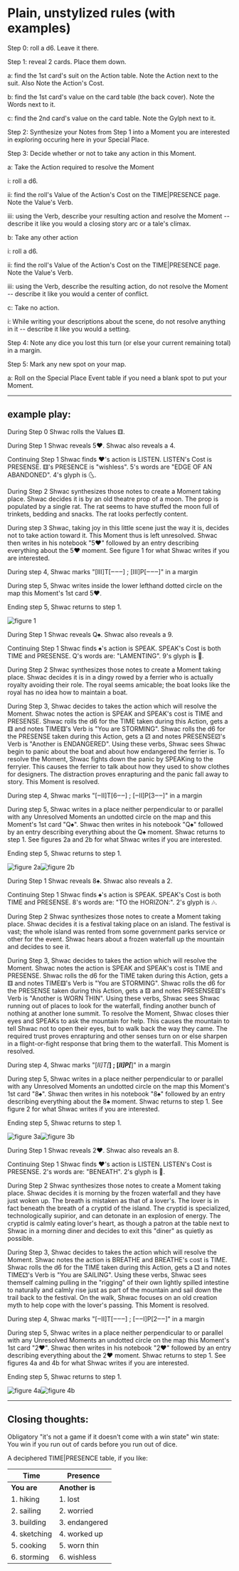 # Plain, unstylized rules (with examples)

Step 0: roll a d6. Leave it there.

Step 1: reveal 2 cards. Place them down.

a: find the 1st card's suit on the Action table. Note the Action next to the suit. Also Note the Action's Cost.

b: find the 1st card's value on the card table (the back cover). Note the Words next to it.

c: find the 2nd card's value on the card table. Note the Gylph next to it.

Step 2: Synthesize your Notes from Step 1 into a Moment you are interested in exploring occuring here in your Special Place.

Step 3: Decide whether or not to take any action in this Moment.

a: Take the Action required to resolve the Moment

   i: roll a d6.

   ii: find the roll's Value of the Action's Cost on the TIME|PRESENCE page. Note the Value's Verb.

   iii: using the Verb, describe your resulting action and resolve the Moment -- describe it like you would a closing story arc or a tale's climax.

b: Take any other action

   i: roll a d6.

   ii: find the roll's Value of the Action's Cost on the TIME|PRESENCE page. Note the Value's Verb.

   iii: using the Verb, describe the resulting action, do not resolve the Moment -- describe it like you would a center of conflict.

c: Take no action.

   i: While writing your descriptions about the scene, do not resolve anything in it -- describe it like you would a setting.

Step 4: Note any dice you lost this turn (or else your current remaining total) in a margin.

Step 5: Mark any new spot on your map.

 a: Roll on the Special Place Event table if you need a blank spot to put your Moment. 


---

## example play:


During Step 0 Shwac rolls the Values ⚅.

During Step 1 Shwac reveals 5♥. Shwac also reveals a 4.

Continuing Step 1 Shwac finds ♥'s action is LISTEN. LISTEN's Cost is PRESENSE. ⚅'s PRESENCE is "wishless". 5's words are "EDGE OF AN ABANDONED". 4's glyph is 🌜.

During Step 2 Shwac synthesizes those notes to create a Moment taking place. Shwac decides it is by an old theatre prop of a moon. The prop is populated by a single rat. The rat seems to have stuffed the moon full of trinkets, bedding and snacks. The rat looks perfectly content.

During step 3 Shwac, taking joy in this little scene just the way it is, decides not to take action toward it. This Moment thus is left unresolved. Shwac then writes in his notebook "5♥" followed by an entry describing everything about the 5♥ moment. See figure 1 for what Shwac writes if you are interested.

During step 4, Shwac marks "[III]T[‒‒‒] ; [III]P[‒‒‒]" in a margin

During step 5, Shwac writes inside the lower lefthand dotted circle on the map this Moment's 1st card 5♥.

Ending step 5, Shwac returns to step 1.

![figure 1](https://66.media.tumblr.com/64298ce2805df279636a4defc2a9a677/a03d4ea84ae6ee69-8b/s540x810/199d4a5dab976428f33eebef736d5ea606340b94.jpg)

During Step 1 Shwac reveals Q♠. Shwac also reveals a 9.

Continuing Step 1 Shwac finds ♠'s action is SPEAK. SPEAK's Cost is both TIME and PRESENSE. Q's words are: "LAMENTING". 9's glyph is 👑.

During Step 2 Shwac synthesizes those notes to create a Moment taking place. Shwac decides it is in a dingy rowed by a ferrier who is actually royalty avoiding their role. The royal seems amicable; the boat looks like the royal has no idea how to maintain a boat.

During Step 3, Shwac decides to takes the action which will resolve the Moment. Shwac notes the action is SPEAK and SPEAK's cost is TIME and PRESENSE. Shwac rolls the d6 for the TIME taken during this Action, gets a ⚅ and notes TIME⚅'s Verb is "You are STORMING". Shwac rolls the d6 for the PRESENSE taken during this Action, gets a ⚂ and notes PRESENSE⚂'s Verb is "Another is ENDANGERED". Using these verbs, Shwac sees Shwac begin to panic about the boat and about how endangered the ferrier is. To resolve the Moment, Shwac fights down the panic by SPEAKing to the ferryier. This causes the ferrier to talk about how they used to show clothes for designers. The distraction proves enrapturing and the panic fall away to story. This Moment is resolved.

During step 4, Shwac marks "[‒II]T[6‒‒] ; [‒II]P[3‒‒]" in a margin

During step 5, Shwac writes in a place neither perpendicular to or parallel with any Unresolved Moments an undotted circle on the map and this Moment's 1st card "Q♠". Shwac then writes in his notebook "Q♠" followed by an entry describing everything about the Q♠ moment. Shwac returns to step 1. See figures 2a and 2b for what Shwac writes if you are interested.

Ending step 5, Shwac returns to step 1.

![figure 2a](https://66.media.tumblr.com/43345d10442e2b253e17920bcf5c791d/a03d4ea84ae6ee69-16/s540x810/ce7af7c317a4da40155ff918680200b75b3f8e58.jpg)![figure 2b](https://66.media.tumblr.com/861af563be0bba54ede4fb47d9ec7b02/a03d4ea84ae6ee69-7f/s540x810/78479583f0ed7dd8e6a4d05a2f021650324192f4.jpg)

During Step 1 Shwac reveals 8♠. Shwac also reveals a 2. 

Continuing Step 1 Shwac finds ♠'s action is SPEAK. SPEAK's Cost is both TIME and PRESENSE. 8's words are: "TO the HORIZON:". 2's glyph is 🎶. 

During Step 2 Shwac synthesizes those notes to create a Moment taking place. Shwac decides it is a festival taking place on an island. The festival is vast; the whole island was rented from some government parks service or other for the event. Shwac hears about a frozen waterfall up the mountain and decides to see it. 

During Step 3, Shwac decides to takes the action which will resolve the Moment. Shwac notes the action is SPEAK and SPEAK's cost is TIME and PRESENSE. Shwac rolls the d6 for the TIME taken during this Action, gets a ⚅ and notes TIME⚅'s Verb is "You are STORMING". Shwac rolls the d6 for the PRESENSE taken during this Action, gets a ⚄ and notes PRESENSE⚄'s Verb is "Another is WORN THIN". Using these verbs, Shwac sees Shwac running out of places to look for the waterfall, finding another bunch of nothing at another lone summit. To resolve the Moment, Shwac closes thier eyes and SPEAKs to ask the mountain for help. This causes the mountain to tell Shwac not to open their eyes, but to walk back the way they came. The required trust proves enrapturing and other senses turn on or else sharpen in a flight-or-fight response that bring them to the waterfall. This Moment is resolved. 

During step 4, Shwac marks "[_II]T[___] ; [_II]P[___]" in a margin 

During step 5, Shwac writes in a place neither perpendicular to or parallel with any Unresolved Moments an undotted circle on the map this Moment's 1st card "8♠". Shwac then writes in his notebook "8♠" followed by an entry describing everything about the 8♠ moment. Shwac returns to step 1. See figure 2 for what Shwac writes if you are interested.

Ending step 5, Shwac returns to step 1.

![figure 3a](https://66.media.tumblr.com/f12c4667ceb4d76f660f4696195c8e70/a03d4ea84ae6ee69-02/s540x810/a88ba8e17b8e71d89443dad324f2ac01c76ac536.jpg)![figure 3b](https://66.media.tumblr.com/8e0b370d1dab44a8bca768137ebd5cac/a03d4ea84ae6ee69-12/s540x810/e37aa1894e80f38b593f1f4b90f8173537fbcce3.jpg)

During Step 1 Shwac reveals 2♥. Shwac also reveals an 8.

Continuing Step 1 Shwac finds ♥'s action is LISTEN. LISTEN's Cost is PRESENSE. 2's words are: "BENEATH". 2's glyph is 🚀.

During Step 2 Shwac synthesizes those notes to create a Moment taking place. Shwac decides it is morning by the frozen waterfall and they have just woken up. The breath is mistaken as that of a lover's. The lover is in fact beneath the breath of a cryptid of the island. The cryptid is specialized, technologically supirior, and can detonate in an explosion of energy. The cryptid is calmly eating lover's heart, as though a patron at the table next to Shwac in a morning diner and decides to exit this "diner" as quietly as possible.

During Step 3, Shwac decides to takes the action which will resolve the Moment. Shwac notes the action is BREATHE and BREATHE's cost is TIME. Shwac rolls the d6 for the TIME taken during this Action, gets a ⚁ and notes TIME⚁'s Verb is "You are SAILING". Using these verbs, Shwac sees themself calming pulling in the "rigging" of their own lightly spilled intestine to naturally and calmly rise just as part of the mountain and sail down the trail back to the festival. On the walk, Shwac focuses on an old creation myth to help cope with the lover's passing. This Moment is resolved.

During step 4, Shwac marks "[‒II]T[‒‒‒] ; [‒‒I]P[2‒‒]" in a margin

During step 5, Shwac writes in a place neither perpendicular to or parallel with any Unresolved Moments an undotted circle on the map this Moment's 1st card "2♥". Shwac then writes in his notebook "2♥" followed by an entry describing everything about the 2♥ moment. Shwac returns to step 1. See figures 4a and 4b for what Shwac writes if you are interested.

Ending step 5, Shwac returns to step 1.

![figure 4a](https://66.media.tumblr.com/79211a42821f9672b929a154b2a8c49a/a03d4ea84ae6ee69-ba/s540x810/c90540adbc007bafea28fb67ae7cb3c721fa3c19.jpg)![figure 4b](https://66.media.tumblr.com/40cd26465e87e7f9e779d93955ff413b/a03d4ea84ae6ee69-77/s540x810/e3aa2219665b9e5ae0e799f9f42b6623ea68b627.jpg)

---

## Closing thoughts:

Obligatory "it's not a game if it doesn't come with a win state" win state: You win if you run out of cards before you run out of dice.

A deciphered TIME|PRESENCE table, if you like:

Time | Presence 
---|--- 
**You are** | **Another is** 
1. hiking | 1. lost 
2. sailing | 2. worried 
3. building | 3. endangered 
4. sketching | 4. worked up 
5. cooking | 5. worn thin 
6. storming | 6. wishless

